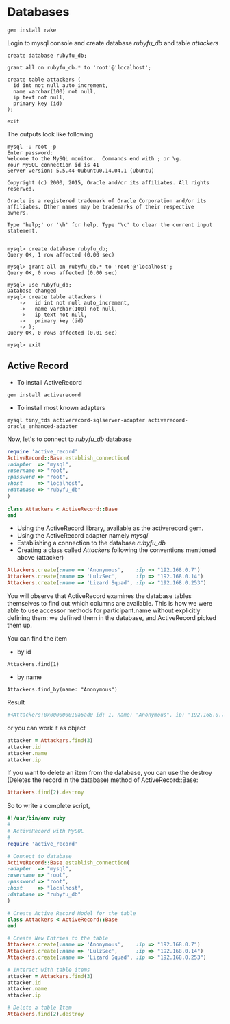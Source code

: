 # Databases

```
gem install rake
```
Login to mysql console and create database *rubyfu_db* and table *attackers*

```
create database rubyfu_db;

grant all on rubyfu_db.* to 'root'@'localhost';

create table attackers (
  id int not null auto_increment,
  name varchar(100) not null, 
  ip text not null,  
  primary key (id)  
);  

exit
```

The outputs look like following 
```
mysql -u root -p
Enter password: 
Welcome to the MySQL monitor.  Commands end with ; or \g.
Your MySQL connection id is 41
Server version: 5.5.44-0ubuntu0.14.04.1 (Ubuntu)

Copyright (c) 2000, 2015, Oracle and/or its affiliates. All rights reserved.

Oracle is a registered trademark of Oracle Corporation and/or its
affiliates. Other names may be trademarks of their respective
owners.

Type 'help;' or '\h' for help. Type '\c' to clear the current input statement.


mysql> create database rubyfu_db;
Query OK, 1 row affected (0.00 sec)

mysql> grant all on rubyfu_db.* to 'root'@'localhost'; 
Query OK, 0 rows affected (0.00 sec)

mysql> use rubyfu_db;
Database changed
mysql> create table attackers (
    ->   id int not null auto_increment,
    ->   name varchar(100) not null, 
    ->   ip text not null,  
    ->   primary key (id)  
    -> );  
Query OK, 0 rows affected (0.01 sec)

mysql> exit
```

## Active Record
- To install ActiveRecord 
```
gem install activerecord 
```
- To install most known adapters 
```
mysql tiny_tds activerecord-sqlserver-adapter activerecord-oracle_enhanced-adapter
```


Now, let's to connect to *rubyfu_db* database 
```ruby
require 'active_record'  
ActiveRecord::Base.establish_connection(  
:adapter  => "mysql",
:username => "root",
:password => "root",
:host     => "localhost",  
:database => "rubyfu_db"  
)  
  
class Attackers < ActiveRecord::Base  
end  
```
- Using the ActiveRecord library, available as the activerecord gem.
- Using the ActiveRecord adapter namely *mysql*
- Establishing a connection to the database *rubyfu_db*
- Creating a class called *Attackers* following the conventions mentioned above (attacker)

```ruby
Attackers.create(:name => 'Anonymous',    :ip => "192.168.0.7")  
Attackers.create(:name => 'LulzSec',      :ip => "192.168.0.14")  
Attackers.create(:name => 'Lizard Squad', :ip => "192.168.0.253")  
```
You will observe that ActiveRecord examines the database tables themselves to find out which columns are available. This is how we were able to use accessor methods for participant.name without explicitly defining them: we defined them in the database, and ActiveRecord picked them up.

You can find the item 
- by id
```
Attackers.find(1)
```
- by name
```
Attackers.find_by(name: "Anonymous")
```
Result 
```ruby
#<Attackers:0x000000010a6ad0 id: 1, name: "Anonymous", ip: "192.168.0.7">
```

or you can work it as object
```ruby
attacker = Attackers.find(3)
attacker.id
attacker.name
attacker.ip
```


If you want to delete an item from the database, you can use the destroy (Deletes the record in the database) method of ActiveRecord::Base:


```ruby
Attackers.find(2).destroy  
```

So to write a complete script, 
```ruby
#!/usr/bin/env ruby
#
# ActiveRecord with MySQL
#
require 'active_record'  

# Connect to database
ActiveRecord::Base.establish_connection(  
:adapter  => "mysql",
:username => "root",
:password => "root",
:host     => "localhost",  
:database => "rubyfu_db"  
)  

# Create Active Record Model for the table 
class Attackers < ActiveRecord::Base  
end

# Create New Entries to the table 
Attackers.create(:name => 'Anonymous',    :ip => "192.168.0.7")  
Attackers.create(:name => 'LulzSec',      :ip => "192.168.0.14")  
Attackers.create(:name => 'Lizard Squad', :ip => "192.168.0.253")

# Interact with table items 
attacker = Attackers.find(3)
attacker.id
attacker.name
attacker.ip

# Delete a table Item
Attackers.find(2).destroy
```




